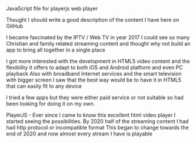 
JavaScript file for playerjs web player

Thought I should write a good description of the content I have here on GitHub

I became fascinated by the IPTV / Web TV in year 2017
I could see so many Christian and family related streaming content and thought why not build an app to bring all together in a single place 

I got more interested with the development in HTML5 video content and the flexibility it offers to adapt to both iOS and Android platform and even PC playback 
Also with broadband Internet services and the smart television with bigger screen I saw that the best way would be to have it in HTML5 that can easily fit to any device 

I tried a few apps but they were either paid service or not suitable so had been looking for doing it on my own.

PlayerJS - Ever since I came to know this excellent html video player I started seeing the possibilities. By 2020 half of the streaming content I had had http protocol or incompatible format 
This began to change towards the end of 2020 and now almost every stream I have is playable 
